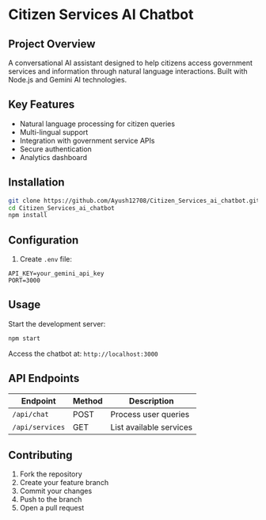 # Citizen Services AI Chatbot

## Project Overview
A conversational AI assistant designed to help citizens access government services and information through natural language interactions. Built with Node.js and Gemini AI technologies.

## Key Features
- Natural language processing for citizen queries
- Multi-lingual support
- Integration with government service APIs
- Secure authentication
- Analytics dashboard

## Installation
```bash
git clone https://github.com/Ayush12708/Citizen_Services_ai_chatbot.git
cd Citizen_Services_ai_chatbot
npm install
```

## Configuration
1. Create `.env` file:
```env
API_KEY=your_gemini_api_key
PORT=3000
```

## Usage
Start the development server:
```bash
npm start
```

Access the chatbot at:
`http://localhost:3000`

## API Endpoints
| Endpoint | Method | Description |
|----------|--------|-------------|
| `/api/chat` | POST | Process user queries |
| `/api/services` | GET | List available services |

## Contributing
1. Fork the repository
2. Create your feature branch
3. Commit your changes
4. Push to the branch
5. Open a pull request
